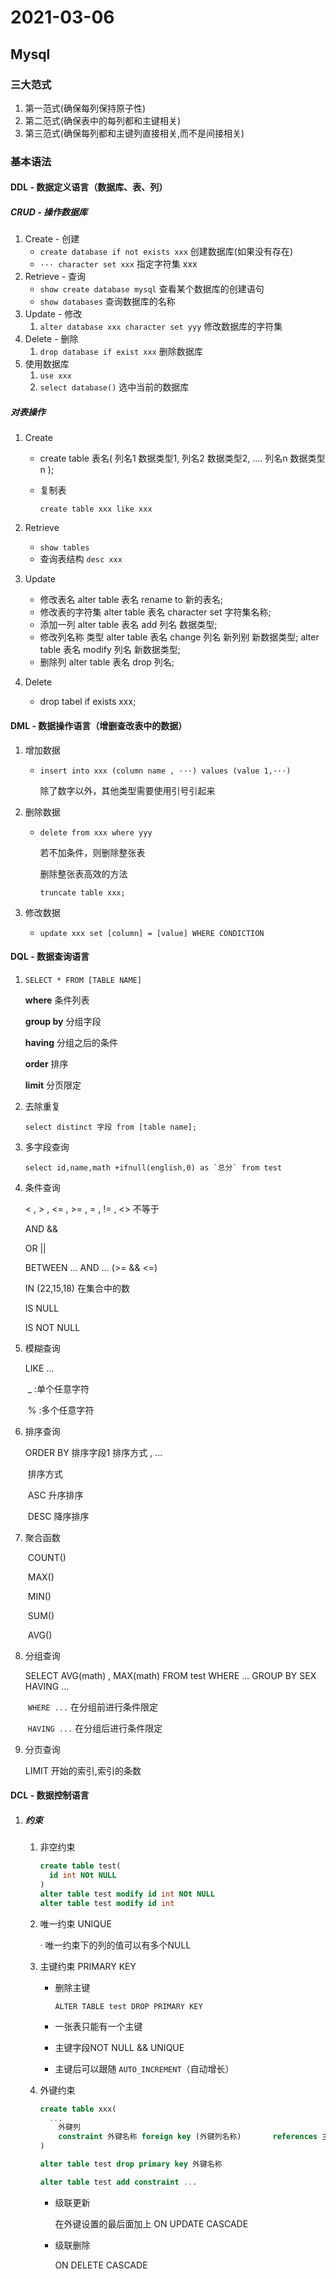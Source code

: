 # 2021-03-06

## Mysql

### 三大范式

1. 第一范式(确保每列保持原子性)
2. 第二范式(确保表中的每列都和主键相关)
3. 第三范式(确保每列都和主键列直接相关,而不是间接相关)

### 基本语法

#### DDL - 数据定义语言（数据库、表、列）

##### CRUD - 操作数据库

1. Create - 创建
   - `create database if not exists xxx` 创建数据库(如果没有存在)
   - `··· character set xxx` 指定字符集 xxx
2. Retrieve - 查询
   - `show create database mysql` 查看某个数据库的创建语句
   - `show databases`  查询数据库的名称
3. Update - 修改
   1. `alter database xxx character set yyy` 修改数据库的字符集
4. Delete - 删除
   1. `drop database if exist xxx` 删除数据库
5. 使用数据库
   1. `use xxx`
   2. `select database()` 选中当前的数据库

##### 对表操作

1. Create

   - create table 表名(
     				列名1 数据类型1,
           				列名2 数据类型2,
           				....
           				列名n 数据类型n
     );

   - 复制表

     `create table xxx like xxx` 

2. Retrieve

   - `show tables`
   - 查询表结构 `desc xxx`

3. Update

   - 修改表名
     alter table 表名 rename to 新的表名;
   - 修改表的字符集
     alter table 表名 character set 字符集名称;
   - 添加一列
     alter table 表名 add 列名 数据类型;
   - 修改列名称 类型
     alter table 表名 change 列名 新列别 新数据类型;
     alter table 表名 modify 列名 新数据类型;
   - 删除列
     alter table 表名 drop 列名;

4. Delete

   - drop tabel if exists xxx;

#### DML - 数据操作语言（增删查改表中的数据）

1. 增加数据

   - `insert into xxx (column name , ···) values (value 1,···)`

     除了数字以外，其他类型需要使用引号引起来

2. 删除数据

   - `delete from xxx where yyy`

     若不加条件，则删除整张表

     删除整张表高效的方法

     `truncate table xxx;`

3. 修改数据

   - `update xxx set [column] = [value] WHERE CONDICTION`

#### DQL - 数据查询语言

1. `SELECT * FROM [TABLE NAME]`

   **where** 条件列表

   **group by** 分组字段

   **having** 分组之后的条件

   **order** 排序

   **limit** 分页限定

2. 去除重复

   `select distinct 字段 from [table name];`

3. 多字段查询

   ``select id,name,math +ifnull(english,0) as `总分` from test ``
   
4. 条件查询

   < , > , <= , >= , = , != , <> 不等于

   AND  &&

   OR ||

   BETWEEN ... AND ... (>= && <=) 

   IN (22,15,18)    在集合中的数

   IS NULL

   IS NOT NULL

5. 模糊查询

   LIKE ...

   ​		_  :单个任意字符

   ​		% :多个任意字符

6. 排序查询

   ORDER BY 排序字段1  排序方式 , ...

   ​		排序方式

   ​				ASC  升序排序

   ​				DESC  降序排序

7. 聚合函数

   ​	COUNT()

   ​	MAX()

   ​	MIN()

   ​	SUM()

   ​	AVG()

8. 分组查询

   SELECT AVG(math) , MAX(math) FROM test WHERE ... GROUP BY SEX HAVING ...

   ​		`WHERE ...` 在分组前进行条件限定

   ​		`HAVING ...` 在分组后进行条件限定

9. 分页查询

   LIMIT 开始的索引,索引的条数

#### DCL - 数据控制语言

1. ##### 约束

   1. 非空约束

      ```sql
      create table test(
      	id int NOt NULL
      )
      alter table test modify id int NOt NULL
      alter table test modify id int 
      ```

   2. 唯一约束  UNIQUE

      · 唯一约束下的列的值可以有多个NULL

   3. 主键约束 PRIMARY KEY

      - 删除主键

        `ALTER TABLE test DROP PRIMARY KEY`

      - 一张表只能有一个主键
      - 主键字段NOT NULL && UNIQUE
      - 主键后可以跟随 `AUTO_INCREMENT`（自动增长）

   4. 外键约束

      ```sql
      create table xxx(
      	...
          外键列
          constraint 外键名称 foreign key (外键列名称) 		references 主表名(列字段名)
      )
      
      alter table test drop primary key 外键名称
      
      alter table test add constraint ...
      ```

      - 级联更新

        在外键设置的最后面加上 ON UPDATE CASCADE 

      - 级联删除

        ON DELETE CASCADE

